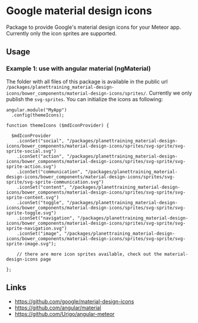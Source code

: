 # Google material design icons
Package to provide Google's material design icons for your Meteor app. Currently only the icon sprites are supported.

## Usage

### Example 1: use with angular material (ngMaterial)
The folder with all files of this package is available in the public url ```/packages/planettraining_material-design-icons/bower_components/material-design-icons/sprites/```. Currently we only publish the ```svg-sprites```. You can initialize the icons as following:

```
angular.module("MyApp")
  .config(themeIcons);

function themeIcons ($mdIconProvider) {

  $mdIconProvider
    .iconSet("social", "/packages/planettraining_material-design-icons/bower_components/material-design-icons/sprites/svg-sprite/svg-sprite-social.svg")
    .iconSet("action", "/packages/planettraining_material-design-icons/bower_components/material-design-icons/sprites/svg-sprite/svg-sprite-action.svg")
    .iconSet("communication", "/packages/planettraining_material-design-icons/bower_components/material-design-icons/sprites/svg-sprite/svg-sprite-communication.svg")
    .iconSet("content", "/packages/planettraining_material-design-icons/bower_components/material-design-icons/sprites/svg-sprite/svg-sprite-content.svg")
    .iconSet("toggle", "/packages/planettraining_material-design-icons/bower_components/material-design-icons/sprites/svg-sprite/svg-sprite-toggle.svg")
    .iconSet("navigation", "/packages/planettraining_material-design-icons/bower_components/material-design-icons/sprites/svg-sprite/svg-sprite-navigation.svg")
    .iconSet("image", "/packages/planettraining_material-design-icons/bower_components/material-design-icons/sprites/svg-sprite/svg-sprite-image.svg");

    // there are more icon sprites available, check out the material-design-icons page

};

```

## Links
* https://github.com/google/material-design-icons
* https://github.com/angular/material
* https://github.com/Urigo/angular-meteor
